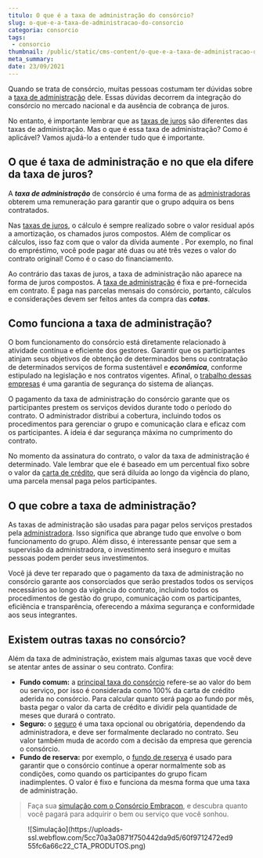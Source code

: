 ```yaml
---
titulo: O que é a taxa de administração do consórcio?
slug: o-que-e-a-taxa-de-administracao-do-consorcio
categoria: consorcio
tags:
 - consorcio
thumbnail: /public/static/cms-content/o-que-e-a-taxa-de-administracao-do-consorcio.jpg
meta_summary: 
date: 23/09/2021
---
```

Quando se trata de consórcio, muitas pessoas costumam ter dúvidas sobre a [taxa de administração](https://www.embracon.com.br/conhecaoconsorcio/o-que-e-taxa-de-administracao) dele. Essas dúvidas decorrem da integração do consórcio no mercado nacional e da ausência de cobrança de juros.

No entanto, é importante lembrar que as [taxas de juros](https://www.embracon.com.br/blog/parcela-de-consorcio-tem-juros) são diferentes das taxas de administração. Mas o que é essa taxa de administração? Como é aplicável? Vamos ajudá-lo a entender tudo que é importante.

O que é taxa de administração e no que ela difere da taxa de juros? 
--------------------------------------------------------------------

A ***taxa de administração*** de consórcio é uma forma de as [administradoras](https://www.embracon.com.br/conhecaoconsorcio/o-que-e-uma-administradora-de-consorcio) obterem uma remuneração para garantir que o grupo adquira os bens contratados.

Nas [taxas de juros](https://www.embracon.com.br/blog/como-os-juros-afetam-a-sua-vida), o cálculo é sempre realizado sobre o valor residual após a amortização, os chamados juros compostos. Além de complicar os cálculos, isso faz com que o valor da dívida aumente . Por exemplo, no final do empréstimo, você pode pagar até duas ou até três vezes o valor do contrato original! Como é o caso do financiamento.

Ao contrário das taxas de juros, a taxa de administração não aparece na forma de juros compostos. A [taxa de administração](https://www.embracon.com.br/blog/como-funciona-a-taxa-de-administracao-de-um-consorcio) é fixa e pré-fornecida em contrato. É paga nas parcelas mensais do consórcio, portanto, cálculos e considerações devem ser feitos antes da compra das ***cotas***.

Como funciona a taxa de administração? 
---------------------------------------

O bom funcionamento do consórcio está diretamente relacionado à atividade contínua e eficiente dos gestores. Garantir que os participantes atinjam seus objetivos de obtenção de determinados bens ou contratação de determinados serviços de forma sustentável e ***econômica***, conforme estipulado na legislação e nos contratos vigentes. Afinal, o [trabalho dessas empresas](https://www.embracon.com.br/blog/como-escolher-uma-administradora-de-consorcio) é uma garantia de segurança do sistema de alianças.

O pagamento da taxa de administração do consórcio garante que os participantes prestem os serviços devidos durante todo o período do contrato. O administrador distribui a cobertura, incluindo todos os procedimentos para gerenciar o grupo e comunicação clara e eficaz com os participantes. A ideia é dar segurança máxima no cumprimento do contrato.

No momento da assinatura do contrato, o valor da taxa de administração é determinado. Vale lembrar que ele é baseado em um percentual fixo sobre o valor da [carta de crédito](https://www.embracon.com.br/blog/sou-obrigado-a-usar-todo-o-valor-da-carta-de-credito), que será diluída ao longo da vigência do plano, uma parcela mensal paga pelos participantes.

O que cobre a taxa de administração? 
-------------------------------------

As taxas de administração são usadas para pagar pelos serviços prestados pela [administradora](https://www.embracon.com.br/blog/como-escolher-uma-administradora-de-consorcio). Isso significa que abrange tudo que envolve o bom funcionamento do grupo. Além disso, é interessante pensar que sem a supervisão da administradora, o investimento será inseguro e muitas pessoas podem perder seus investimentos.

Você já deve ter reparado que o pagamento da taxa de administração no consórcio garante aos consorciados que serão prestados todos os serviços necessários ao longo da vigência do contrato, incluindo todos os procedimentos de gestão do grupo, comunicação com os participantes, eficiência e transparência, oferecendo a máxima segurança e conformidade aos seus integrantes.

Existem outras taxas no consórcio? 
-----------------------------------

Além da taxa de administração, existem mais algumas taxas que você deve se atentar antes de assinar o seu contrato. Confira:

- **Fundo comum:** a [principal taxa do consórcio](https://www.embracon.com.br/blog/o-que-e-o-fundo-comum-no-consorcio) refere-se ao valor do bem ou serviço, por isso é considerada como 100% da carta de crédito aderida no consórcio. Para calcular quanto será pago ao fundo por mês, basta pegar o valor da carta de crédito e dividir pela quantidade de meses que durará o contrato.
- **Seguro:** o [seguro](https://www.embracon.com.br/blog/seguro-de-consorcio-quando-vale-a-pena) é uma taxa opcional ou obrigatória, dependendo da administradora, e deve ser formalmente declarado no contrato. Seu valor também muda de acordo com a decisão da empresa que gerencia o consórcio.
- **Fundo de reserva:** por exemplo, o [fundo de reserva](https://www.embracon.com.br/blog/entenda-como-funciona-a-devolucao-do-fundo-de-reserva) é usado para garantir que o consórcio continue a operar normalmente sob as condições, como quando os participantes do grupo ficam inadimplentes. O valor é fixo e funciona da mesma forma que uma taxa de administração.

> Faça sua [simulação com o Consórcio Embracon](https://www.embracon.com.br/consorcio/?utm_source=blog&utm_medium=referral&utm_content=), e descubra quanto você pagará para adquirir o bem ou serviço que você sonhou.

<figure class="w-richtext-figure-type-image w-richtext-align-center"><div>![Simulação](https://uploads-ssl.webflow.com/5cc70a3a0871f750442da9d5/60f9712472ed955fc6a66c22_CTA_PRODUTOS.png)</div></figure>

